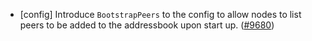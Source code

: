 - [config] Introduce `BootstrapPeers` to the config to allow nodes
  to list peers to be added to the addressbook upon start up.
  ([#9680](https://github.com/tendermint/tendermint/issues/9680))